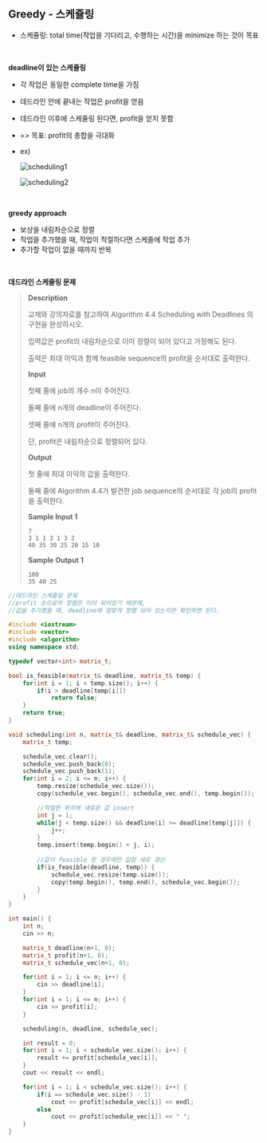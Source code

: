 ## Greedy - 스케쥴링

- 스케쥴링: total time(작업을 기다리고, 수행하는 시간)을 minimize 하는 것이 목표

<br>

**deadline이 있는 스케쥴링**

- 각 작업은 동일한 complete time을 가짐

- 데드라인 안에 끝내는 작업은 profit을 얻음

- 데드라인 이후에 스케쥴링 된다면, profit을 얻지 못함

- => 목표: profit의 총합을 극대화

- ex)

  ![scheduling1](/Users/yodayeong/Desktop/CS_STUDY/algorithms.assets/scheduling1.jpeg)

  ![scheduling2](/Users/yodayeong/Desktop/CS_STUDY/algorithms.assets/scheduling2.jpeg)

<br>

**greedy approach**

- 보상을 내림차순으로 정렬
- 작업을 추가했을 때, 작업이 적절하다면 스케줄에 작업 추가
- 추가할 작업이 없을 때까지 반복

<br>

**데드라인 스케줄링 문제**

> **Description**
>
> 교재와 강의자료를 참고하여 Algorithm 4.4 Scheduling with Deadlines 의 구현을 완성하시오.
>
> 입력값은 profit의 내림차순으로 이미 정렬이 되어 있다고 가정해도 된다.
>
> 출력은 최대 이익과 함께 feasible sequence의 profit을 순서대로 출력한다.
>
> **Input**
>
> 첫째 줄에 job의 개수 n이 주어진다.
>
> 둘째 줄에 n개의 deadline이 주어진다.
>
> 셋째 줄에 n개의 profit이 주어진다.
>
> 단, profit은 내림차순으로 정렬되어 있다.
>
> **Output**
>
> 첫 줄에 최대 이익의 값을 출력한다.
>
> 둘째 줄에 Algorithm 4.4가 발견한 job sequence의 순서대로 각 job의 profit을 출력한다.
>
> **Sample Input 1**
>
> ```
> 7
> 3 1 1 3 1 3 2
> 40 35 30 25 20 15 10
> ```
>
> **Sample Output 1**
>
> ```
> 100
> 35 40 25
> ```

```c++
//데드라인 스케줄링 문제
//profit 순으로의 정렬은 이미 되어있기 때문에,
//값을 추가했을 때, deadline에 알맞게 정렬 되어 있는지만 확인하면 된다.

#include <iostream>
#include <vector>
#include <algorithm>
using namespace std;

typedef vector<int> matrix_t;

bool is_feasible(matrix_t& deadline, matrix_t& temp) {
    for(int i = 1; i < temp.size(); i++) {
        if(i > deadline[temp[i]])
            return false;
    }
    return true;
}

void scheduling(int n, matrix_t& deadline, matrix_t& schedule_vec) {
    matrix_t temp;

    schedule_vec.clear();
    schedule_vec.push_back(0);
    schedule_vec.push_back(1);
    for(int i = 2; i <= n; i++) {
        temp.resize(schedule_vec.size());
        copy(schedule_vec.begin(), schedule_vec.end(), temp.begin());

        //적절한 위치에 새로운 값 insert
        int j = 1;
        while(j < temp.size() && deadline[i] >= deadline[temp[j]]) {
            j++;
        }
        temp.insert(temp.begin() + j, i);
        
        //값이 feasible 한 경우에만 집합 새로 갱신
        if(is_feasible(deadline, temp)) {
            schedule_vec.resize(temp.size());
            copy(temp.begin(), temp.end(), schedule_vec.begin());
        }
    }
}

int main() {
    int n;
    cin >> n;

    matrix_t deadline(n+1, 0);
    matrix_t profit(n+1, 0);
    matrix_t schedule_vec(n+1, 0);

    for(int i = 1; i <= n; i++) {
        cin >> deadline[i];
    }
    for(int i = 1; i <= n; i++) {
        cin >> profit[i];
    }

    scheduling(n, deadline, schedule_vec);

    int result = 0;
    for(int i = 1; i < schedule_vec.size(); i++) {
        result += profit[schedule_vec[i]];
    }
    cout << result << endl;

    for(int i = 1; i < schedule_vec.size(); i++) {
        if(i == schedule_vec.size() - 1)
            cout << profit[schedule_vec[i]] << endl;
        else
            cout << profit[schedule_vec[i]] << " ";
    }
}
```

